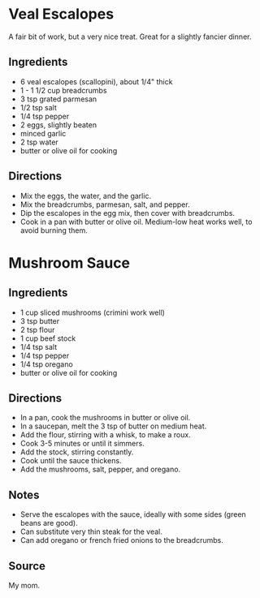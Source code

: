 # Veal Escalopes

A fair bit of work, but a very nice treat.
Great for a slightly fancier dinner.

## Ingredients

* 6 veal escalopes (scallopini), about 1/4" thick
* 1 - 1 1/2 cup breadcrumbs
* 3 tsp grated parmesan
* 1/2 tsp salt
* 1/4 tsp pepper
* 2 eggs, slightly beaten
* minced garlic
* 2 tsp water
* butter or olive oil for cooking

## Directions

* Mix the eggs, the water, and the garlic.
* Mix the breadcrumbs, parmesan, salt, and pepper.
* Dip the escalopes in the egg mix, then cover with breadcrumbs.
* Cook in a pan with butter or olive oil. Medium-low heat works well, to
  avoid burning them.

# Mushroom Sauce

## Ingredients

* 1 cup sliced mushrooms (crimini work well)
* 3 tsp butter
* 2 tsp flour
* 1 cup beef stock
* 1/4 tsp salt
* 1/4 tsp pepper
* 1/4 tsp oregano
* butter or olive oil for cooking

## Directions

* In a pan, cook the mushrooms in butter or olive oil.
* In a saucepan, melt the 3 tsp of butter on medium heat.
* Add the flour, stirring with a whisk, to make a roux.
* Cook 3-5 minutes or until it simmers.
* Add the stock, stirring constantly.
* Cook until the sauce thickens.
* Add the mushrooms, salt, pepper, and oregano.

## Notes

* Serve the escalopes with the sauce, ideally with some sides (green beans
  are good).
* Can substitute very thin steak for the veal.
* Can add oregano or french fried onions to the breadcrumbs.

## Source

My mom.
